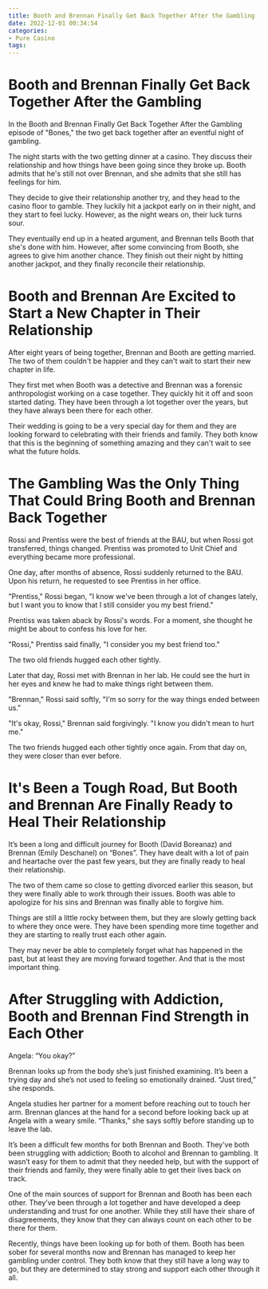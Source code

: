 ```yaml
---
title: Booth and Brennan Finally Get Back Together After the Gambling
date: 2022-12-01 00:34:54
categories:
- Pure Casino
tags:
---
```



#  Booth and Brennan Finally Get Back Together After the Gambling

In the Booth and Brennan Finally Get Back Together After the Gambling episode of "Bones," the two get back together after an eventful night of gambling.

The night starts with the two getting dinner at a casino. They discuss their relationship and how things have been going since they broke up. Booth admits that he's still not over Brennan, and she admits that she still has feelings for him.

They decide to give their relationship another try, and they head to the casino floor to gamble. They luckily hit a jackpot early on in their night, and they start to feel lucky. However, as the night wears on, their luck turns sour.

They eventually end up in a heated argument, and Brennan tells Booth that she's done with him. However, after some convincing from Booth, she agrees to give him another chance. They finish out their night by hitting another jackpot, and they finally reconcile their relationship.

#  Booth and Brennan Are Excited to Start a New Chapter in Their Relationship

After eight years of being together, Brennan and Booth are getting married. The two of them couldn't be happier and they can't wait to start their new chapter in life.

They first met when Booth was a detective and Brennan was a forensic anthropologist working on a case together. They quickly hit it off and soon started dating. They have been through a lot together over the years, but they have always been there for each other.

Their wedding is going to be a very special day for them and they are looking forward to celebrating with their friends and family. They both know that this is the beginning of something amazing and they can't wait to see what the future holds.

#  The Gambling Was the Only Thing That Could Bring Booth and Brennan Back Together

Rossi and Prentiss were the best of friends at the BAU, but when Rossi got transferred, things changed. Prentiss was promoted to Unit Chief and everything became more professional.

One day, after months of absence, Rossi suddenly returned to the BAU. Upon his return, he requested to see Prentiss in her office.

"Prentiss," Rossi began, "I know we've been through a lot of changes lately, but I want you to know that I still consider you my best friend."

Prentiss was taken aback by Rossi's words. For a moment, she thought he might be about to confess his love for her.

"Rossi," Prentiss said finally, "I consider you my best friend too."

The two old friends hugged each other tightly.

Later that day, Rossi met with Brennan in her lab. He could see the hurt in her eyes and knew he had to make things right between them.

"Brennan," Rossi said softly, "I'm so sorry for the way things ended between us."

"It's okay, Rossi," Brennan said forgivingly. "I know you didn't mean to hurt me."

The two friends hugged each other tightly once again. From that day on, they were closer than ever before.

#  It's Been a Tough Road, But Booth and Brennan Are Finally Ready to Heal Their Relationship

It’s been a long and difficult journey for Booth (David Boreanaz) and Brennan (Emily Deschanel) on “Bones”. They have dealt with a lot of pain and heartache over the past few years, but they are finally ready to heal their relationship.

The two of them came so close to getting divorced earlier this season, but they were finally able to work through their issues. Booth was able to apologize for his sins and Brennan was finally able to forgive him.

Things are still a little rocky between them, but they are slowly getting back to where they once were. They have been spending more time together and they are starting to really trust each other again.

They may never be able to completely forget what has happened in the past, but at least they are moving forward together. And that is the most important thing.

#  After Struggling with Addiction, Booth and Brennan Find Strength in Each Other

Angela: “You okay?”

Brennan looks up from the body she’s just finished examining. It’s been a trying day and she’s not used to feeling so emotionally drained. “Just tired,” she responds.

Angela studies her partner for a moment before reaching out to touch her arm. Brennan glances at the hand for a second before looking back up at Angela with a weary smile. “Thanks,” she says softly before standing up to leave the lab.

It’s been a difficult few months for both Brennan and Booth. They’ve both been struggling with addiction; Booth to alcohol and Brennan to gambling. It wasn’t easy for them to admit that they needed help, but with the support of their friends and family, they were finally able to get their lives back on track.

One of the main sources of support for Brennan and Booth has been each other. They’ve been through a lot together and have developed a deep understanding and trust for one another. While they still have their share of disagreements, they know that they can always count on each other to be there for them.

Recently, things have been looking up for both of them. Booth has been sober for several months now and Brennan has managed to keep her gambling under control. They both know that they still have a long way to go, but they are determined to stay strong and support each other through it all.